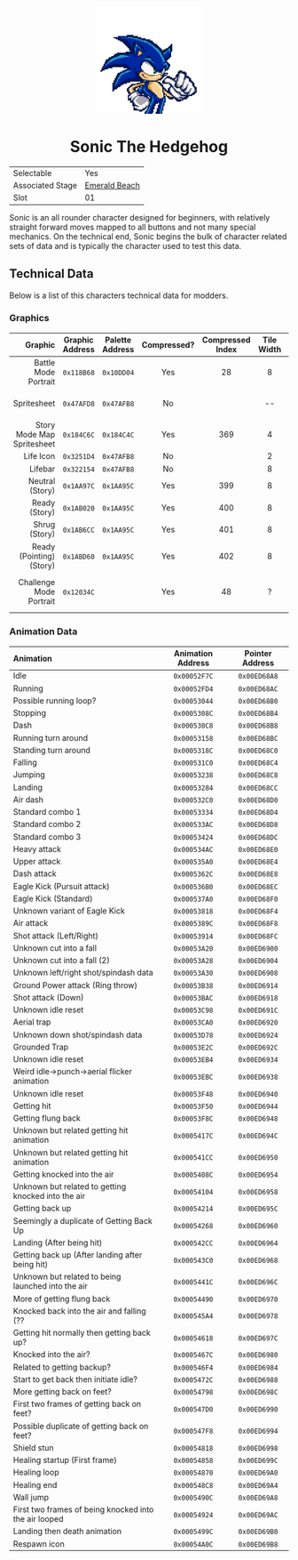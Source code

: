 <p align="center">
    <img src="res/portraits/sonic.png">
    <h1 align="center" class="charName">Sonic The Hedgehog</h1>
    <table align="center">
        <tr>
            <td>Selectable</td>
            <td>Yes</td>
        </tr>
        <tr>
            <td>Associated Stage</td>
            <td><a href="?a=stages/emeraldbeach">Emerald Beach</a></td>
        </tr>
        <tr>
            <td>Slot</td>
            <td>01</td>
        </tr>
    </table> 
</p>

Sonic is an all rounder character designed for beginners, with relatively straight forward moves mapped to all buttons and not many special mechanics. On the technical end, Sonic begins the bulk of character related sets of data and is typically the character used to test this data.

## Technical Data

Below is a list of this characters technical data for modders. 

### Graphics

| Graphic | Graphic Address | Palette Address | Compressed? | Compressed Index | Tile Width | Tile Height | Notes |
|--------:|:---------------:|:---------------:|:-----------:|:----------------:|:----------:|:-----------:|:------|
| Battle Mode Portrait | ``0x118B68`` | ``0x10DD04`` | Yes | 28 | 8 | 10 | See [Battle Portraits](?a=formats/portraits#battle).
| Spritesheet | ``0x47AFD8`` | ``0x47AFB8`` | No | | -- | -- | See [Character Sprites](?a=formats/charactersprites).
| Story Mode Map Spritesheet | ``0x184C6C`` | ``0x184C4C`` | Yes | 369 | 4 | 36 | See [Character Sprites](?a=formats/charactersprites).
| Life Icon | ``0x3251D4`` | ``0x47AFB8`` | No | | 2 | 2 |
| Lifebar | ``0x322154`` | ``0x47AFB8`` | No | | 8 | 4 |
| Neutral (Story) | ``0x1AA97C`` |``0x1AA95C`` | Yes | 399 | 8 | 18 | See [Story Portraits](?a=formats/portraits#story).
| Ready (Story) | ``0x1AB020`` |``0x1AA95C`` | Yes | 400 | 8 | 18 | See [Story Portraits](?a=formats/portraits#story).
| Shrug (Story) | ``0x1AB6CC`` |``0x1AA95C`` | Yes | 401 | 8 | 18 | See [Story Portraits](?a=formats/portraits#story).
| Ready (Pointing) (Story) | ``0x1ABD60`` |``0x1AA95C`` | Yes | 402 | 8 | 18 | See [Story Portraits](?a=formats/portraits#story).
| Challenge Mode Portrait | ``0x12034C`` | | Yes | 48 | ? | ? | Unknown format and layout.

### Animation Data

| Animation | Animation Address | Pointer Address |
|:----------|:-----------------:|:---------------:|
| Idle | ``0x00052F7C`` | ``0x00ED68A8`` |
| Running | ``0x00052FD4`` | ``0x00ED68AC`` |
| Possible running loop? | ``0x00053044`` | ``0x00ED68B0`` |
| Stopping | ``0x0005308C`` | ``0x00ED68B4`` |
| Dash | ``0x000530C8`` | ``0x00ED68B8`` |
| Running turn around | ``0x00053158`` | ``0x00ED68BC`` |
| Standing turn around | ``0x0005318C`` | ``0x00ED68C0`` |
| Falling | ``0x000531C0`` | ``0x00ED68C4`` |
| Jumping | ``0x00053238`` | ``0x00ED68C8`` |
| Landing | ``0x00053284`` | ``0x00ED68CC`` |
| Air dash | ``0x000532C0`` | ``0x00ED68D0`` |
| Standard combo 1 | ``0x00053334`` | ``0x00ED68D4`` |
| Standard combo 2 | ``0x000533AC`` | ``0x00ED68D8`` |
| Standard combo 3 | ``0x00053424`` | ``0x00ED68DC`` |
| Heavy attack | ``0x000534AC`` | ``0x00ED68E0`` |
| Upper attack | ``0x000535A0`` | ``0x00ED68E4`` |
| Dash attack | ``0x0005362C`` | ``0x00ED68E8`` |
| Eagle Kick (Pursuit attack) | ``0x000536B0`` | ``0x00ED68EC`` |
| Eagle Kick (Standard) | ``0x000537A0`` | ``0x00ED68F0`` |
| Unknown variant of Eagle Kick | ``0x00053818`` | ``0x00ED68F4`` |
| Air attack | ``0x0005389C`` | ``0x00ED68F8`` |
| Shot attack (Left/Right) | ``0x00053914`` | ``0x00ED68FC`` |
| Unknown cut into a fall | ``0x00053A20`` | ``0x00ED6900`` |
| Unknown cut into a fall (2) | ``0x00053A28`` | ``0x00ED6904`` |
| Unknown left/right shot/spindash data | ``0x00053A30`` | ``0x00ED6908`` |
| Ground Power attack (Ring throw) | ``0x00053B38`` | ``0x00ED6914`` |
| Shot attack (Down) | ``0x00053BAC`` | ``0x00ED6918`` |
| Unknown idle reset | ``0x00053C98`` | ``0x00ED691C`` |
| Aerial trap | ``0x00053CA0`` | ``0x00ED6920`` |
| Unknown down shot/spindash data | ``0x00053D78`` | ``0x00ED6924`` |
| Grounded Trap | ``0x00053E2C`` | ``0x00ED692C`` |
| Unknown idle reset | ``0x00053EB4`` | ``0x00ED6934`` |
| Weird idle->punch->aerial flicker animation | ``0x00053EBC`` | ``0x00ED6938`` |
| Unknown idle reset | ``0x00053F48`` | ``0x00ED6940`` |
| Getting hit | ``0x00053F50`` | ``0x00ED6944`` |
| Getting flung back | ``0x00053F8C`` | ``0x00ED6948`` |
| Unknown but related getting hit animation | ``0x0005417C`` | ``0x00ED694C`` |
| Unknown but related getting hit animation | ``0x000541CC`` | ``0x00ED6950`` |
| Getting knocked into the air | ``0x0005408C`` | ``0x00ED6954`` |
| Unknown but related to getting knocked into the air | ``0x00054104`` | ``0x00ED6958`` |
| Getting back up | ``0x00054214`` | ``0x00ED695C`` |
| Seemingly a duplicate of Getting Back Up | ``0x00054268`` | ``0x00ED6960`` |
| Landing (After being hit) | ``0x000542CC`` | ``0x00ED6964`` |
| Getting back up (After landing after being hit) | ``0x000543C0`` | ``0x00ED6968`` |
| Unknown but related to being launched into the air | ``0x0005441C`` | ``0x00ED696C`` |
| More of getting flung back | ``0x00054490`` | ``0x00ED6970`` |
| Knocked back into the air and falling (?? | ``0x000545A4`` | ``0x00ED6978`` |
| Getting hit normally then getting back up? | ``0x00054618`` | ``0x00ED697C`` |
| Knocked into the air? | ``0x0005467C`` | ``0x00ED6980`` |
| Related to getting backup? | ``0x000546F4`` | ``0x00ED6984`` |
| Start to get back then initiate idle? | ``0x0005472C`` | ``0x00ED6988`` |
| More getting back on feet? | ``0x00054798`` | ``0x00ED698C`` |
| First two frames of getting back on feet? | ``0x000547D0`` | ``0x00ED6990`` |
| Possible duplicate of getting back on feet? | ``0x000547F8`` | ``0x00ED6994`` |
| Shield stun | ``0x00054818`` | ``0x00ED6998`` |
| Healing startup (First frame) | ``0x00054858`` | ``0x00ED699C`` |
| Healing loop | ``0x00054870`` | ``0x00ED69A0`` |
| Healing end | ``0x000548C8`` | ``0x00ED69A4`` |
| Wall jump | ``0x0005490C`` | ``0x00ED69A8`` |
| First two frames of being knocked into the air looped | ``0x00054924`` | ``0x00ED69AC`` |
| Landing then death animation | ``0x0005499C`` | ``0x00ED69B0`` |
| Respawn icon | ``0x00054A0C`` | ``0x00ED69B8`` |

